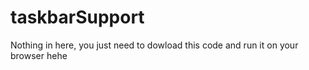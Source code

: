 # taskbarSupport
Nothing in here, you just need to dowload this code and run it on your browser hehe

